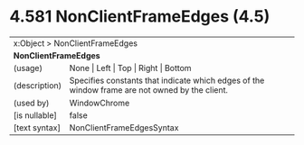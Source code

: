 <html dir="LTR" xmlns:mshelp="http://msdn.microsoft.com/mshelp" xmlns:ddue="http://ddue.schemas.microsoft.com/authoring/2003/5" xmlns:xlink="http://www.w3.org/1999/xlink" xmlns:tool="http://www.microsoft.com/tooltip">

<body>
 <input type="hidden" id="userDataCache" class="userDataStyle">
 <input type="hidden" id="hiddenScrollOffset">
 <img id="dropDownImage" style="display:none; height:0; width:0;" src="../local/drpdown.gif">
 <img id="dropDownHoverImage" style="display:none; height:0; width:0;" src="../local/drpdown_orange.gif">
 <img id="collapseImage" style="display:none; height:0; width:0;" src="../local/collapse.gif">
 <img id="expandImage" style="display:none; height:0; width:0;" src="../local/exp.gif">
 <img id="collapseAllImage" style="display:none; height:0; width:0;" src="../local/collall.gif">
 <img id="expandAllImage" style="display:none; height:0; width:0;" src="../local/expall.gif">
 <img id="copyImage" style="display:none; height:0; width:0;" src="../local/copycode.gif">
 <img id="copyHoverImage" style="display:none; height:0; width:0;" src="../local/copycodeHighlight.gif">
 <div id="header"><h1 class="heading">4.581 NonClientFrameEdges (4.5)</h1></div>

 <div id="mainSection">
 <div id="mainBody">
 <div id="allHistory" class="saveHistory" onsave="saveAll()" onload="loadAll()"></div>
 <p xmlns:wsd="http://wsdev.schemas.microsoft.com/authoring/2008/2" xmlns:msxsl="urn:schemas-microsoft-com:xslt" xmlns:script="urn:script" xmlns:build="urn:build">
 </p>
 <div id="sectionSection0" class="section" name="collapseableSection">
 <content xmlns="http://ddue.schemas.microsoft.com/authoring/2003/5" xmlns:wsd="http://wsdev.schemas.microsoft.com/authoring/2008/2" xmlns:msxsl="urn:schemas-microsoft-com:xslt" xmlns:script="urn:script" xmlns:build="urn:build">
 </content>
 </div>
 <div id="sectionSection1" class="section" name="collapseableSection">
 <content xmlns="http://ddue.schemas.microsoft.com/authoring/2003/5" xmlns:wsd="http://wsdev.schemas.microsoft.com/authoring/2008/2" xmlns:msxsl="urn:schemas-microsoft-com:xslt" xmlns:script="urn:script" xmlns:build="urn:build">
 <table class="ProtocolAuthoredTable" xmlns="">
 <tr><td colspan="2">
<mshelp:link keywords="c0d383e4-fcdb-4546-a06b-81c262fe2a5e" tabindex="0">x:Object</mshelp:link> &gt; <mshelp:link keywords="c93d19b0-1fd8-478d-aec0-b0e5967314ce" tabindex="0">NonClientFrameEdges</mshelp:link> </td>
 </tr>
 <tr><td colspan="2">
 <b>NonClientFrameEdges</b> </td>
 </tr>
 <tr><td><div class="indent0">(usage)</div></td>
 <td><mshelp:link keywords="62011aad-04f3-4c6e-b580-1e1d9cbe6d6c" tabindex="0">None</mshelp:link> | <mshelp:link keywords="62011aad-04f3-4c6e-b580-1e1d9cbe6d6c" tabindex="0">Left</mshelp:link> | <mshelp:link keywords="62011aad-04f3-4c6e-b580-1e1d9cbe6d6c" tabindex="0">Top</mshelp:link> | <mshelp:link keywords="62011aad-04f3-4c6e-b580-1e1d9cbe6d6c" tabindex="0">Right</mshelp:link> | <mshelp:link keywords="62011aad-04f3-4c6e-b580-1e1d9cbe6d6c" tabindex="0">Bottom</mshelp:link></td>
 </tr>
 <tr><td><div class="indent0">(description)</div></td>
 <td>Specifies constants that indicate which edges of the window frame are not owned by the client.</td>
 </tr>
 <tr><td><div class="indent0">(used by)</div></td>
 <td><mshelp:link keywords="06434517-1dea-4a62-ad78-b97eb2fb80a9" tabindex="0">WindowChrome</mshelp:link></td>
 </tr>
 <tr><td><div class="indent0">[is nullable]</div></td>
 <td>false</td>
 </tr>
 <tr><td><div class="indent0">[text syntax]</div></td>
 <td><mshelp:link keywords="62011aad-04f3-4c6e-b580-1e1d9cbe6d6c" tabindex="0">NonClientFrameEdgesSyntax</mshelp:link></td>
 </tr>
</table>
 </content>
 </div>
 <!--[if gte IE 5]>
 <tool:tip element="languageFilterToolTip" avoidmouse="false"/>
 <![endif]-->
 </div>
 <a name="feedback"></a><span></span>
 </div>
</body></html>

